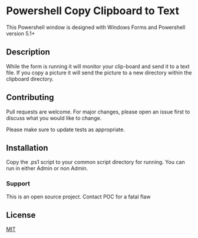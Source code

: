 # Powershell Copy Clipboard to Text

This Powershell window is designed with Windows Forms and Powershell version 5.1+

## Description
While the form is running it will monitor your clip-board and send it to a text file. If you copy a picture it will send the picture to a new directory within the clipboard directory.

## Contributing
Pull requests are welcome. For major changes, please open an issue first to discuss what you would like to change.

Please make sure to update tests as appropriate.


## Installation
Copy the .ps1 script to your common script directory for running. You can run in either Admin or non Admin.


### Support
This is an open source project. Contact POC for a fatal flaw


## License
[MIT](https://github.com/austinkschmitz/Notepad-to-text-and-image-files/blob/master/LICENSE)

